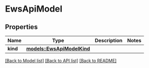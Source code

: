 # EwsApiModel

## Properties

Name | Type | Description | Notes
------------ | ------------- | ------------- | -------------
**kind** | [**models::EwsApiModelKind**](EwsApiModelKind.md) |  | 

[[Back to Model list]](../README.md#documentation-for-models) [[Back to API list]](../README.md#documentation-for-api-endpoints) [[Back to README]](../README.md)


